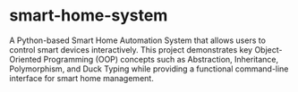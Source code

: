 # smart-home-system
A Python-based Smart Home Automation System that allows users to control smart devices interactively. This project demonstrates key Object-Oriented Programming (OOP) concepts such as Abstraction, Inheritance, Polymorphism, and Duck Typing while providing a functional command-line interface for smart home management.
